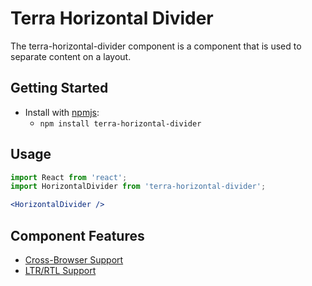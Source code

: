 # Terra Horizontal Divider

The terra-horizontal-divider component is a component that is used to separate content on a layout.

## Getting Started

- Install with [npmjs](https://www.npmjs.com):
  - `npm install terra-horizontal-divider`

## Usage

```jsx
import React from 'react';
import HorizontalDivider from 'terra-horizontal-divider';

<HorizontalDivider />
```

## Component Features
 * [Cross-Browser Support](https://github.com/cerner/terra-core/wiki/Component-Features#cross-browser-support)
 * [LTR/RTL Support](https://github.com/cerner/terra-core/wiki/Component-Features#ltr--rtl-support)
